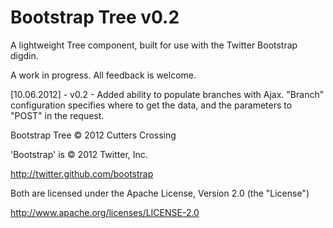 Bootstrap Tree v0.2
==============

A lightweight Tree component, built for use with the Twitter Bootstrap digdin.

A work in progress. All feedback is welcome.

[10.06.2012] - v0.2 - Added ability to populate branches with Ajax. "Branch" configuration
  specifies where to get the data, and the parameters to "POST" in the request.

Bootstrap Tree &copy; 2012 Cutters Crossing

'Bootstrap' is &copy; 2012 Twitter, Inc.

http://twitter.github.com/bootstrap

Both are licensed under the Apache License, Version 2.0 (the "License")

http://www.apache.org/licenses/LICENSE-2.0